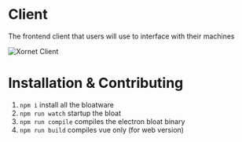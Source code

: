 # Client
The frontend client that users will use to interface with their machines

![Xornet Client](https://cdn.discordapp.com/attachments/755597803102928966/926147966069243984/Background_3.png)

# Installation & Contributing

1. `npm i`           install all the bloatware
2. `npm run watch`   startup the bloat
3. `npm run compile` compiles the electron bloat binary
4. `npm run build`   compiles vue only (for web version)
